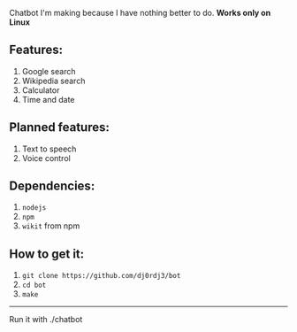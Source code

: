 Chatbot I'm making because I have nothing better to do.
**Works only on Linux**

## Features:
1. Google search
2. Wikipedia search
3. Calculator
4. Time and date

## Planned features:
1. Text to speech
2. Voice control

## Dependencies:
1. ```nodejs```
2. ```npm```
3. ```wikit``` from npm

## How to get it:
1. ```git clone https://github.com/dj0rdj3/bot```
2. ```cd bot```
3. ```make```
-----
Run it with ./chatbot

